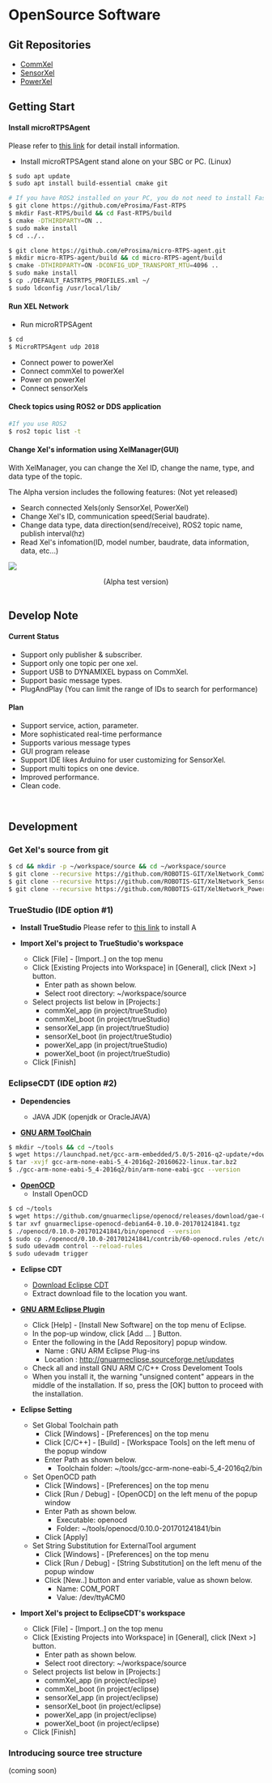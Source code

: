 # OpenSource Software

## Git Repositories
- [CommXel](https://github.com/ROBOTIS-GIT/XelNetwork_CommXel)
- [SensorXel](https://github.com/ROBOTIS-GIT/XelNetwork_SensorXel)
- [PowerXel](https://github.com/ROBOTIS-GIT/XelNetwork_PowerXel)

## Getting Start
#### Install microRTPSAgent
Please refer to [this link](https://micro-rtps.readthedocs.io/en/latest/installation.html#installing-the-agent-stand-alone) for detail install information.

- Install microRTPSAgent stand alone on your SBC or PC. (Linux)
```bash
$ sudo apt update
$ sudo apt install build-essential cmake git

# If you have ROS2 installed on your PC, you do not need to install FastRTPS.
$ git clone https://github.com/eProsima/Fast-RTPS
$ mkdir Fast-RTPS/build && cd Fast-RTPS/build
$ cmake -DTHIRDPARTY=ON ..
$ sudo make install
$ cd ../..

$ git clone https://github.com/eProsima/micro-RTPS-agent.git
$ mkdir micro-RTPS-agent/build && cd micro-RTPS-agent/build
$ cmake -DTHIRDPARTY=ON -DCONFIG_UDP_TRANSPORT_MTU=4096 ..
$ sudo make install
$ cp ./DEFAULT_FASTRTPS_PROFILES.xml ~/
$ sudo ldconfig /usr/local/lib/
```

#### Run XEL Network
- Run microRTPSAgent
```bash
$ cd
$ MicroRTPSAgent udp 2018
```
- Connect power to powerXel
- Connect commXel to powerXel
- Power on powerXel
- Connect sensorXels

#### Check topics using ROS2 or DDS application
```bash
#If you use ROS2
$ ros2 topic list -t
```

#### Change Xel's information using XelManager(GUI)
With XelManager, you can change the Xel ID, change the name, type, and data type of the topic.

The Alpha version includes the following features: (Not yet released)

- Search connected Xels(only SensorXel, PowerXel)
- Change Xel's ID, communication speed(Serial baudrate).
- Change data type, data direction(send/receive), ROS2 topic name, publish interval(hz)
- Read Xel's infomation(ID, model number, baudrate, data information, data, etc...)

![](_static/xel_manager.png)
<center>(Alpha test version)</center>

<br>

## Develop Note
#### Current Status

- Support only publisher & subscriber.
- Support only one topic per one xel.
- Support USB to DYNAMIXEL bypass on CommXel.
- Support basic message types.
- PlugAndPlay (You can limit the range of IDs to search for performance)

#### Plan
- Support service, action, parameter.
- More sophisticated real-time performance
- Supports various message types
- GUI program release
- Support IDE likes Arduino for user customizing for SensorXel.
- Support multi topics on one device.
- Improved performance.
- Clean code.

<br>

## Development
### Get Xel's source from git
```bash
$ cd && mkdir -p ~/workspace/source && cd ~/workspace/source
$ git clone --recursive https://github.com/ROBOTIS-GIT/XelNetwork_CommXel.git -b develop
$ git clone --recursive https://github.com/ROBOTIS-GIT/XelNetwork_SensorXel.git -b develop
$ git clone --recursive https://github.com/ROBOTIS-GIT/XelNetwork_PowerXel.git -b develop
```

### TrueStudio (IDE option #1)
- **Install TrueStudio**
Please refer to [this link](https://atollic.com/resources/download/) to install A

- **Import Xel's project to TrueStudio's workspace**
	- Click [File] - [Import..] on the top menu
	- Click [Existing Projects into Workspace] in [General], click [Next >] button.
		- Enter path as shown below.
		- Select root directory: ~/workspace/source
	- Select projects list below in [Projects:]
		- commXel_app    (in project/trueStudio)
		- commXel_boot  (in project/trueStudio)
		- sensorXel_app   (in project/trueStudio)
		- sensorXel_boot  (in project/trueStudio)
		- powerXel_app    (in project/trueStudio)
		- powerXel_boot   (in project/trueStudio)
	- Click [Finish]

### EclipseCDT (IDE option #2)
- **Dependencies**
	- JAVA JDK (openjdk or OracleJAVA)
	
- [**GNU ARM ToolChain**](http://gnuarmeclipse.github.io/toolchain/install/#gnulinux)
```bash
$ mkdir ~/tools && cd ~/tools
$ wget https://launchpad.net/gcc-arm-embedded/5.0/5-2016-q2-update/+download/gcc-arm-none-eabi-5_4-2016q2-20160622-linux.tar.bz2
$ tar -xvjf gcc-arm-none-eabi-5_4-2016q2-20160622-linux.tar.bz2
$ ./gcc-arm-none-eabi-5_4-2016q2/bin/arm-none-eabi-gcc --version
```

- [**OpenOCD**](http://gnuarmeclipse.github.io/openocd/install/)
	- Install OpenOCD
```bash
$ cd ~/tools
$ wget https://github.com/gnuarmeclipse/openocd/releases/download/gae-0.10.0-20170124/gnuarmeclipse-openocd-debian64-0.10.0-201701241841.tgz
$ tar xvf gnuarmeclipse-openocd-debian64-0.10.0-201701241841.tgz
$ ./openocd/0.10.0-201701241841/bin/openocd --version
$ sudo cp ./openocd/0.10.0-201701241841/contrib/60-openocd.rules /etc/udev/rules.d
$ sudo udevadm control --reload-rules
$ sudo udevadm trigger
```

- **Eclipse CDT**
	- [Download Eclipse CDT](http://www.eclipse.org/downloads/packages/release/photon/r/eclipse-ide-cc-developers)
	- Extract download file to the location you want.

- [**GNU ARM Eclipse Plugin**]((gnuarmeclipse.github.io/plugins/install/) )
	- Click [Help] - [Install New Software] on the top menu of Eclipse.
	- In the pop-up window, click [Add ... ] Button.
	- Enter the following in the [Add Repository] popup window.
		- Name : GNU ARM Eclipse Plug-ins
		- Location : http://gnuarmeclipse.sourceforge.net/updates
	- Check all and install GNU ARM C/C++ Cross Develoment Tools
	- When you install it, the warning "unsigned content" appears in the middle of the installation. If so, press the [OK] button to proceed with the installation.


- **Eclipse Setting**
	- Set Global Toolchain path
		- Click [Windows] - [Preferences] on the top menu
		- Click [C/C++] - [Build] - [Workspace Tools] on the left menu of the popup window
		- Enter Path as shown below.
			- Toolchain folder: ~/tools/gcc-arm-none-eabi-5_4-2016q2/bin		
	- Set OpenOCD path
		- Click [Windows] - [Preferences] on the top menu
		- Click [Run / Debug] - [OpenOCD] on the left menu of the popup window
		- Enter Path as shown below.
			- Executable: openocd
			- Folder: ~/tools/openocd/0.10.0-201701241841/bin
		- Click [Apply]
	- Set String Substitution for ExternalTool argument
		- Click [Windows] - [Preferences] on the top menu
		- Click [Run / Debug] - [String Substitution] on the left menu of the popup window
		- Click [New..] button and enter variable, value as shown below.
			- Name: COM_PORT
			- Value: /dev/ttyACM0
		
- **Import Xel's project to EclipseCDT's workspace**
	- Click [File] - [Import..] on the top menu
	- Click [Existing Projects into Workspace] in [General], click [Next >] button.
		- Enter path as shown below.
		- Select root directory: ~/workspace/source
	- Select projects list below in [Projects:]
		- commXel_app     (in project/eclipse)
		- commXel_boot   (in project/eclipse)
		- sensorXel_app    (in project/eclipse)
		- sensorXel_boot   (in project/eclipse)
		- powerXel_app     (in project/eclipse)
		- powerXel_boot    (in project/eclipse)
	- Click [Finish]

### Introducing source tree structure
(coming soon)

	
	

